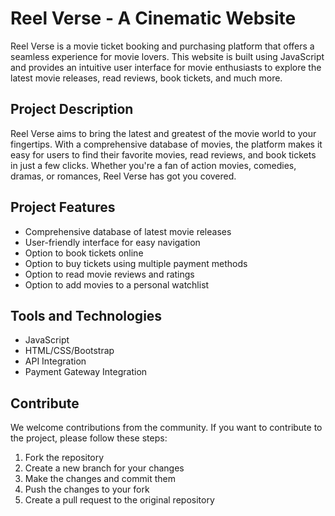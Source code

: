 # Reel Verse - A Cinematic Website

Reel Verse is a movie ticket booking and purchasing platform that offers a seamless experience for movie lovers. This website is built using JavaScript and provides an intuitive user interface for movie enthusiasts to explore the latest movie releases, read reviews, book tickets, and much more.

## Project Description

Reel Verse aims to bring the latest and greatest of the movie world to your fingertips. With a comprehensive database of movies, the platform makes it easy for users to find their favorite movies, read reviews, and book tickets in just a few clicks. Whether you're a fan of action movies, comedies, dramas, or romances, Reel Verse has got you covered.

## Project Features

- Comprehensive database of latest movie releases
- User-friendly interface for easy navigation
- Option to book tickets online
- Option to buy tickets using multiple payment methods
- Option to read movie reviews and ratings
- Option to add movies to a personal watchlist

## Tools and Technologies

- JavaScript
- HTML/CSS/Bootstrap
- API Integration
- Payment Gateway Integration

## Contribute

We welcome contributions from the community. If you want to contribute to the project, please follow these steps:

1. Fork the repository
2. Create a new branch for your changes
3. Make the changes and commit them
4. Push the changes to your fork
5. Create a pull request to the original repository
